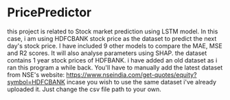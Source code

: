 # PricePredictor
this project is related to Stock market prediction using LSTM model. In this case, i am using HDFCBANK stock price as the dataset to predict the next day's stock price. I have included 9 other models to compare the MAE, MSE and R2 scores. It will also analyse parameters using SHAP.
the dataset contains 1 year stock prices of HDFBANK.
i have added an old dataset as i ran this program a while back. 
You'll have to manually add the latest dataset from NSE's website: 
https://www.nseindia.com/get-quotes/equity?symbol=HDFCBANK
incase you wish to use the same dataset i've already uploaded it. Just change the csv file path to your own. 
